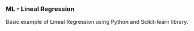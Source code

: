### ML - Lineal Regression

Basic example of Lineal Regression using Python and Scikit-learn library.
